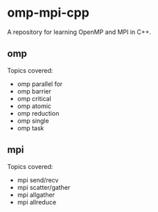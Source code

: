 # omp-mpi-cpp

A repository for learning OpenMP and MPI in C++.


## omp 

Topics covered:

- omp parallel for
- omp barrier
- omp critical
- omp atomic
- omp reduction
- omp single
- omp task


## mpi

Topics covered:

- mpi send/recv
- mpi scatter/gather
- mpi allgather
- mpi allreduce